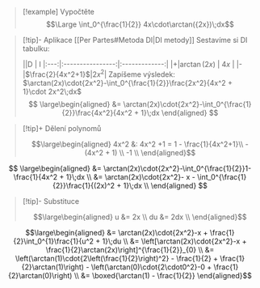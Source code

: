 > [!example] Vypočtěte
> $$\Large \int_0^{\frac{1}{2}} 4x\cdot\arctan({2x})\;dx$$

> [!tip]- Aplikace [[Per Partes#Metoda DI|DI metody]]
> Sestavíme si DI tabulku:
>
>||D | I 
|:---:|:----------------:|:-------------:|
|+|$\arctan(2x)$ | $4x$ |
|-|$\frac{2}{4x^2+1}$|$2x^2$|
>Zapíšeme výsledek: $\arctan(2x)\cdot{2x^2}-\int_0^{\frac{1}{2}}\frac{2x^2}{4x^2 + 1}\cdot 2x^2\;dx$
$$
\large\begin{aligned}
&= \arctan(2x)\cdot{2x^2}-\int_0^{\frac{1}{2}}\frac{4x^2}{4x^2 + 1}\;dx
\end{aligned}
$$

> [!tip]+ Dělení polynomů
>
>$$\large\begin{aligned}
>4x^2 &: 4x^2 +1 = 1 - \frac{1}{4x^2+1}\\
>-(4x^2 + 1) \\
>-1 \\
>\end{aligned}$$

$$
\large\begin{aligned}
&= \arctan(2x)\cdot{2x^2}-\int_0^{\frac{1}{2}}1-\frac{1}{4x^2 + 1}\;dx \\
&= \arctan(2x)\cdot{2x^2}- x - \int_0^{\frac{1}{2}}\frac{1}{(2x)^2 + 1}\;dx \\
\end{aligned}
$$

> [!tip]- Substituce
>
>$$\large\begin{aligned}
u &= 2x \\
du &= 2dx \\
>\end{aligned}$$

$$\large\begin{aligned}
&= \arctan(2x)\cdot{2x^2}-x + \frac{1}{2}\int_0^{1}\frac{1}{u^2 + 1}\;du \\
&= \left[\arctan(2x)\cdot{2x^2}-x + \frac{1}{2}\arctan(2x)\right]^{\frac{1}{2}}_{0} \\
&= \left(\arctan(1)\cdot{2\left(\frac{1}{2}\right)^2} - \frac{1}{2} + \frac{1}{2}\arctan(1)\right) - \left(\arctan(0)\cdot{2\cdot0^2}-0 + \frac{1}{2}\arctan(0)\right) \\
&= \boxed{\arctan(1) - \frac{1}{2}}
\end{aligned}$$